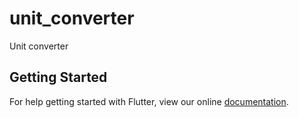# unit_converter

Unit converter

## Getting Started

For help getting started with Flutter, view our online
[documentation](https://flutter.io/).
